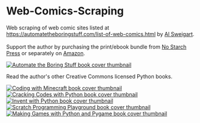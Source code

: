 # Web-Comics-Scraping
Web scraping of web comic sites listed at https://automatetheboringstuff.com/list-of-web-comics.html by [Al Sweigart](https://twitter.com/AlSweigart).
<br>
<br>
Support the author by purchasing the print/ebook bundle from [No Starch Press](https://www.nostarch.com/automatestuff) or separately on [Amazon](http://www.amazon.com/gp/product/1593275994/ref=as_li_tl?ie=UTF8&camp=1789&creative=9325&creativeASIN=1593275994&linkCode=as2&tag=playwithpyth-20&linkId=HDM7V3T6RHC5VVN4).

[![Automate the Boring Stuff book cover thumbnail](https://automatetheboringstuff.com/images/automate_small_cover.png)](http://www.amazon.com/gp/product/1593275994/ref=as_li_tl?ie=UTF8&camp=1789&creative=9325&creativeASIN=1593275994&linkCode=as2&tag=playwithpyth-20&linkId=HDM7V3T6RHC5VVN4)

Read the author's other Creative Commons licensed Python books.

[![Coding with Minecraft book cover thumbnail](https://automatetheboringstuff.com/images/cover_codingwithminecraft_thumb.png)](https://turtleappstore.com/book) [![Cracking Codes with Python book cover thumbnail](https://automatetheboringstuff.com/images/cover_crackingcodes_thumb.png)](https://inventwithpython.com/cracking/) [![Invent with Python book cover thumbnail](https://automatetheboringstuff.com/images/cover_invent4th_thumb.png)](https://inventwithpython.com/invent4thed) [![Scratch Programming Playground book cover thumbnail](https://automatetheboringstuff.com/images/cover_scratchprogrammingplayground_thumb.jpg)](https://inventwithscratch.com/book/) [![Making Games with Python and Pygame book cover thumbnail](https://automatetheboringstuff.com/images/cover_makinggames_thumb.png)](https://inventwithpython.com/pygame/)

